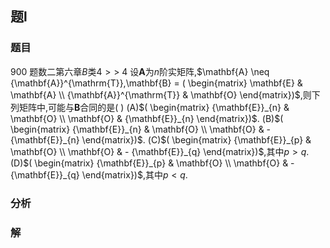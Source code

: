 ## 题l
### 题目
900 题数二第六章$B$类$4 >  >$
4 设$\mathbf{A}$为$n$阶实矩阵,$\mathbf{A} \neq  {\mathbf{A}}^{\mathrm{T}},\mathbf{B} = ( \begin{matrix} \mathbf{E} & \mathbf{A} \\  {\mathbf{A}}^{\mathrm{T}} & \mathbf{O} \end{matrix})$,则下列矩阵中,可能与$\mathbf{B}$合同的是(   )
(A)$( \begin{matrix} {\mathbf{E}}_{n} & \mathbf{O} \\  \mathbf{O} & {\mathbf{E}}_{n} \end{matrix})$. (B)$( \begin{matrix} {\mathbf{E}}_{n} & \mathbf{O} \\  \mathbf{O} &  - {\mathbf{E}}_{n} \end{matrix})$.
(C)$( \begin{matrix} {\mathbf{E}}_{p} & \mathbf{O} \\  \mathbf{O} &  - {\mathbf{E}}_{q} \end{matrix})$,其中$p > q$. (D)$( \begin{matrix} {\mathbf{E}}_{p} & \mathbf{O} \\  \mathbf{O} &  - {\mathbf{E}}_{q} \end{matrix})$,其中$p < q$.
### 分析

### 解